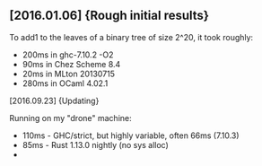 

[2016.01.06] {Rough initial results}
----------------------------------------

To add1 to the leaves of a binary tree of size 2^20, it took roughly:

 * 200ms in ghc-7.10.2 -O2
 *  90ms in Chez Scheme 8.4
 *  20ms in MLton 20130715
 * 280ms in OCaml 4.02.1

[2016.09.23] {Updating}

Running on my "drone" machine:

 * 110ms - GHC/strict, but highly variable, often 66ms (7.10.3)
 * 85ms - Rust 1.13.0 nightly (no sys alloc)
 * 

